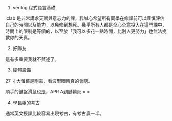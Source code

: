 1. verilog 程式語言基礎

iclab 是非常講求天賦與意志力的課，我誠心希望所有同學在修課前可以謹慎評估自己的時間以及能力，以免修到想死。幾乎所有人都是全心全意投入在這門課中，時間上的限制是等價的，以至於「我可以多花一點時間，比別人更努力」也無法挽救你的天真。

2. 好隊友

這有多重要我就不贅述了。

3. 硬體設備
   
27 寸大螢幕是剛需，看波型眼睛真的會瞎。

順手的鍵盤滑鼠也是，APR A到腱鞘炎 = = 

4. 學長姐的考古

通常英文授課比較容易出現考古，有考古贏一半。
